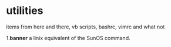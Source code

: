 # utilities
items from here and there, vb scripts, bashrc, vimrc and what not

1.**banner** a linix equivalent of the SunOS command. 
